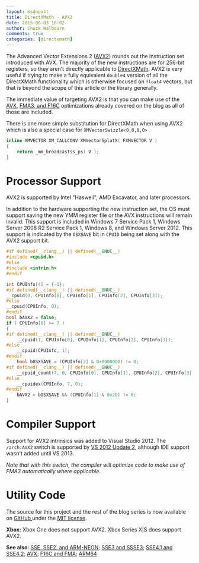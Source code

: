 ```yaml
---
layout: msdnpost
title: DirectXMath - AVX2
date: 2015-06-03 16:02
author: Chuck Walbourn
comments: true
categories: [directxmath]
---
```

The Advanced Vector Extensions 2 (<a href="http://en.wikipedia.org/wiki/Advanced_Vector_Extensions">AVX2</a>) rounds out the instruction set introduced with AVX. The majority of the new instructions are for 256-bit registers, so they aren't directly applicable to <a href="https://walbourn.github.io/introducing-directxmath/">DirectXMath</a>. AVX2 is very useful if trying to make a fully equivalent <code>double4</code> version of all the DirectXMath functionality which is otherwise focused on <code>float4</code> vectors, but that is beyond the scope of this article or the library generally.
<!--more-->

The immediate value of targeting AVX2 is that you can make use of the <a href="https://walbourn.github.io/directxmath-avx/">AVX</a>, <a href="https://walbourn.github.io/directxmath-f16c-and-fma/">FMA3, and F16C</a> optimizations already covered on the blog as all of those are included.

There is one more simple substitution for DirectXMath when using AVX2 which is also a special case for <code>XMVectorSwizzle<0,0,0,0></code>

```cpp
inline XMVECTOR XM_CALLCONV XMVectorSplatX( FXMVECTOR V )
{
    return _mm_broadcastss_ps( V );
}
```

<h1>Processor Support</h1>

AVX2 is supported by Intel "Haswell", AMD Excavator, and later processors.

In addition to the hardware supporting the new instruction set, the OS must support saving the new YMM register file or the AVX instructions will remain invalid. This support is included in Windows 7 Service Pack 1, Windows Server 2008 R2 Service Pack 1, Windows 8, and Windows Server 2012. This support is indicated by the ``OSXSAVE`` bit in ``CPUID`` being set along with the AVX2 support bit.

```cpp
#if defined(__clang__) || defined(__GNUC__)
#include <cpuid.h>
#else
#include <intrin.h>
#endif

int CPUInfo[4] = {-1};
#if defined(__clang__) || defined(__GNUC__)
__cpuid(0, CPUInfo[0], CPUInfo[1], CPUInfo[2], CPUInfo[3]);
#else
__cpuid(CPUInfo, 0);
#endif
bool bAVX2 = false;
if ( CPUInfo[0] >= 7 )
{
#if defined(__clang__) || defined(__GNUC__)
    __cpuid(1, CPUInfo[0], CPUInfo[1], CPUInfo[2], CPUInfo[3]);
#else
    __cpuid(CPUInfo, 1);
#endif
    bool bOSXSAVE = (CPUInfo[2] & 0x8000000) != 0;
#if defined(__clang__) || defined(__GNUC__)
    __cpuid_count(7, 0, CPUInfo[0], CPUInfo[1], CPUInfo[2], CPUInfo[3]);
#else
    __cpuidex(CPUInfo, 7, 0);
#endif
    bAVX2 = bOSXSAVE && (CPUInfo[1] & 0x20) != 0;
}
```

<h1>Compiler Support</h1>

Support for AVX2 intrinsics was added to Visual Studio 2012. The <code>/arch:AVX2</code> switch is supported by <a href="https://devblogs.microsoft.com/cppblog/avx2-support-in-visual-studio-c-compiler/">VS 2012 Update 2</a>, although IDE support wasn't added until VS 2013.

<em>Note that with this switch, the compiler will optimize code to make use of FMA3 automatically where applicable.</em>

<h1>Utility Code</h1>

The source for this project and the rest of the blog series is now available on <a href="https://github.com/Microsoft/DirectXMath">GitHub </a>under the <a href="http://opensource.org/licenses/MIT">MIT license</a>.

<strong>Xbox:</strong> Xbox One does not support AVX2. Xbox Series X\|S does support AVX2.

<strong>See also</strong>: <a href="https://walbourn.github.io/directxmath-sse-sse2-and-arm-neon/">SSE. SSE2. and ARM-NEON</a>; <a href="https://walbourn.github.io/directxmath-sse3-and-ssse3/">SSE3 and SSSE3</a>; <a href="https://walbourn.github.io/directxmath-sse4-1-and-sse4-2/">SSE4.1 and SSE4.2</a>; <a href="https://walbourn.github.io/directxmath-avx/">AVX</a>;  <a href="https://walbourn.github.io/directxmath-f16c-and-fma/">F16C and FMA</a>; <a href="https://walbourn.github.io/directxmath-arm64/">ARM64</a>
